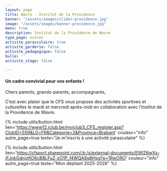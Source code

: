 ```yaml
---
layout: page
title: Wavre - Institut de la Providence
banner: "/assets/images/slider-providence.jpg"
image: "/assets/images/banner-providence.jpg"
menu: true
description: Institut de la Providence de Wavre
type_page: ecoles
activite_parascolaire: true
activite_garderie: false
activite_pedagogique: false
bulle: ''
activite_stage: false

---
```

#### **Un cadre convivial pour vos enfants !**

Chers parents, grands-parents, accompagnants, 

C’est avec plaisir que le CFS vous propose des activités sportives et culturelles le mardi et mercredi après-midi en collaboration avec l’Institut de la Providence de Wavre.

{% include utils/button.html  
lien='https://www12.iclub.be/myiclub3_CFS_register.asp?ClubID=559&LG=FR&Categorie=2&Province=Brabant' couleur="info" autre_page=true texte="Je m'inscris à une activité parascolaire" %}

{% include utils/button.html lien='https://cfsport.sharepoint.com/:b:/s/external-documents/EWlZ6wXs-jFJokGdnjzKO6cB8LFuZ-zO1P_f4WQA8q8Hsg?e=1RwORO' couleur="info" autre_page=true texte="Mon dépliant 2025-2026" %}
